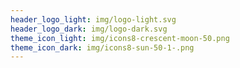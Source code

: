 ```yaml
---
header_logo_light: img/logo-light.svg
header_logo_dark: img/logo-dark.svg
theme_icon_light: img/icons8-crescent-moon-50.png
theme_icon_dark: img/icons8-sun-50-1-.png
---
```

